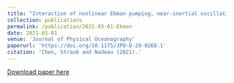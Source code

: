 ```yaml
---
title: "Interaction of nonlinear Ekman pumping, near-inertial oscillations, and geostrophic turbulence in an idealized coupled model"
collection: publications
permalink: /publication/2021-03-01-Ekman
date: 2021-03-01
venue: 'Journal of Physical Oceanography'
paperurl: 'https://doi.org/10.1175/JPO-D-20-0268.1'
citation: 'Chen, Straub and Nadeau (2021).'
---
```

[Download paper here](http://yanxu-chen.github.io/files/Chen2021_1.pdf)
